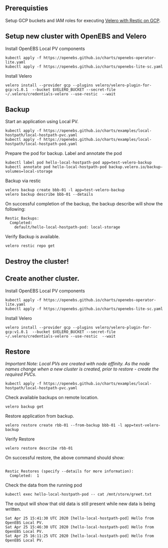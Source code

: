 
## Prerequisties

Setup GCP buckets and IAM roles for executing [Velero with Restic on GCP](/velero/). 

## Setup new cluster with OpenEBS and Velero

Install OpenEBS Local PV components
```
kubectl apply -f https://openebs.github.io/charts/openebs-operator-lite.yaml
kubectl apply -f https://openebs.github.io/charts/openebs-lite-sc.yaml
```

Install Velero

```
velero install --provider gcp --plugins velero/velero-plugin-for-gcp:v1.0.1  --bucket $VELERO_BUCKET --secret-file ~/.velero/credentials-velero --use-restic  --wait
```

## Backup 

Start an application using Local PV. 
```
kubectl apply -f https://openebs.github.io/charts/examples/local-hostpath/local-hostpath-pvc.yaml
kubectl apply -f https://openebs.github.io/charts/examples/local-hostpath/local-hostpath-pod.yaml
```

Prepare the pod for backup. Label and annotate the pod 
```
kubectl label pod hello-local-hostpath-pod app=test-velero-backup
kubectl annotate pod hello-local-hostpath-pod backup.velero.io/backup-volumes=local-storage
```

Backup via restic
```
velero backup create bbb-01 -l app=test-velero-backup
velero backup describe bbb-01 --details
```

On successful completion of the backup, the backup describe will show the following:
```
Restic Backups:
  Completed:
    default/hello-local-hostpath-pod: local-storage
```

Verify Backup is available. 
```
velero restic repo get
```

## Destroy the cluster!

## Create another cluster. 

Install OpenEBS Local PV components
```
kubectl apply -f https://openebs.github.io/charts/openebs-operator-lite.yaml
kubectl apply -f https://openebs.github.io/charts/openebs-lite-sc.yaml
```

Install Velero

```
velero install --provider gcp --plugins velero/velero-plugin-for-gcp:v1.0.1  --bucket $VELERO_BUCKET --secret-file ~/.velero/credentials-velero --use-restic  --wait
```


## Restore

_Important Note: Local PVs are created with node affinity. As the node names change when a new cluster is created, prior to restore - create the required PVCs._

```
kubectl apply -f https://openebs.github.io/charts/examples/local-hostpath/local-hostpath-pvc.yaml
```

Check available backups on remote location. 
```
velero backup get
```

Restore application from backup. 
```
velero restore create rbb-01 --from-backup bbb-01 -l app=test-velero-backup
```

Verify Restore
```
velero restore describe rbb-01
```

On successful restore, the above command should show:
```

Restic Restores (specify --details for more information):
  Completed:  1
```

Check the data from the running pod
```
kubectl exec hello-local-hostpath-pod -- cat /mnt/store/greet.txt
```

The output will show that old data is still present while new data is being written. 
```
Sat Apr 25 15:41:30 UTC 2020 [hello-local-hostpath-pod] Hello from OpenEBS Local PV.
Sat Apr 25 15:46:30 UTC 2020 [hello-local-hostpath-pod] Hello from OpenEBS Local PV.
Sat Apr 25 16:11:25 UTC 2020 [hello-local-hostpath-pod] Hello from OpenEBS Local PV.
```
